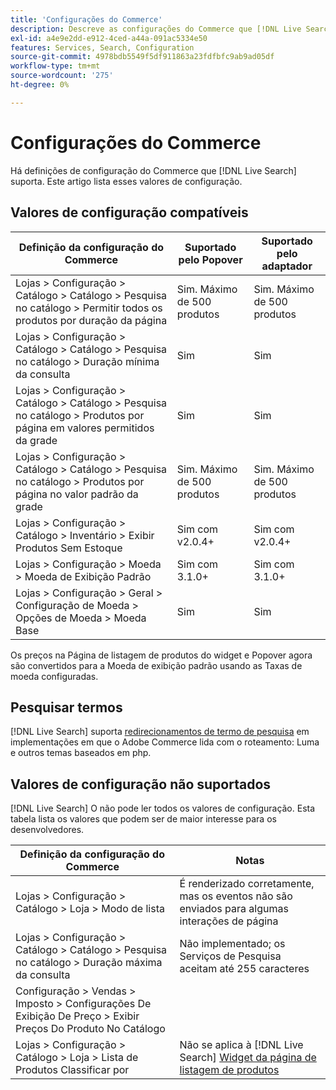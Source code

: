 ```yaml
---
title: 'Configurações do Commerce'
description: Descreve as configurações do Commerce que [!DNL Live Search] pode ler.
exl-id: a4e9e2dd-e912-4ced-a44a-091ac5334e50
features: Services, Search, Configuration
source-git-commit: 4978bdb5549f5df911863a23fdfbfc9ab9ad05df
workflow-type: tm+mt
source-wordcount: '275'
ht-degree: 0%

---
```


# Configurações do Commerce

Há definições de configuração do Commerce que [!DNL Live Search] suporta. Este artigo lista esses valores de configuração.

## Valores de configuração compatíveis

| Definição da configuração do Commerce | Suportado pelo Popover | Suportado pelo adaptador |
|---|---|---|
| Lojas > Configuração > Catálogo > Catálogo > Pesquisa no catálogo > Permitir todos os produtos por duração da página | Sim. Máximo de 500 produtos | Sim. Máximo de 500 produtos |
| Lojas > Configuração > Catálogo > Catálogo > Pesquisa no catálogo > Duração mínima da consulta | Sim | Sim |
| Lojas > Configuração > Catálogo > Catálogo > Pesquisa no catálogo > Produtos por página em valores permitidos da grade | Sim | Sim |
| Lojas > Configuração > Catálogo > Catálogo > Pesquisa no catálogo > Produtos por página no valor padrão da grade | Sim. Máximo de 500 produtos | Sim. Máximo de 500 produtos |
| Lojas > Configuração > Catálogo > Inventário > Exibir Produtos Sem Estoque | Sim com v2.0.4+ | Sim com v2.0.4+ |
| Lojas > Configuração > Moeda > Moeda de Exibição Padrão | Sim com 3.1.0+ | Sim com 3.1.0+ |
| Lojas > Configuração > Geral > Configuração de Moeda > Opções de Moeda > Moeda Base | Sim | Sim |

Os preços na Página de listagem de produtos do widget e Popover agora são convertidos para a Moeda de exibição padrão usando as Taxas de moeda configuradas.

## Pesquisar termos

[!DNL Live Search] suporta [redirecionamentos de termo de pesquisa](https://experienceleague.adobe.com/docs/commerce-admin/catalog/catalog/search/search-terms.html) em implementações em que o Adobe Commerce lida com o roteamento: Luma e outros temas baseados em php.

## Valores de configuração não suportados

[!DNL Live Search] O não pode ler todos os valores de configuração. Esta tabela lista os valores que podem ser de maior interesse para os desenvolvedores.

| Definição da configuração do Commerce | Notas |
|---|---|
| Lojas > Configuração > Catálogo > Loja > Modo de lista | É renderizado corretamente, mas os eventos não são enviados para algumas interações de página |
| Lojas > Configuração > Catálogo > Catálogo > Pesquisa no catálogo > Duração máxima da consulta | Não implementado; os Serviços de Pesquisa aceitam até 255 caracteres |
| Configuração > Vendas > Imposto > Configurações De Exibição De Preço > Exibir Preços Do Produto No Catálogo |  |
| Lojas > Configuração > Catálogo > Loja > Lista de Produtos Classificar por | Não se aplica à [!DNL Live Search] [Widget da página de listagem de produtos](plp-styling.md) |
